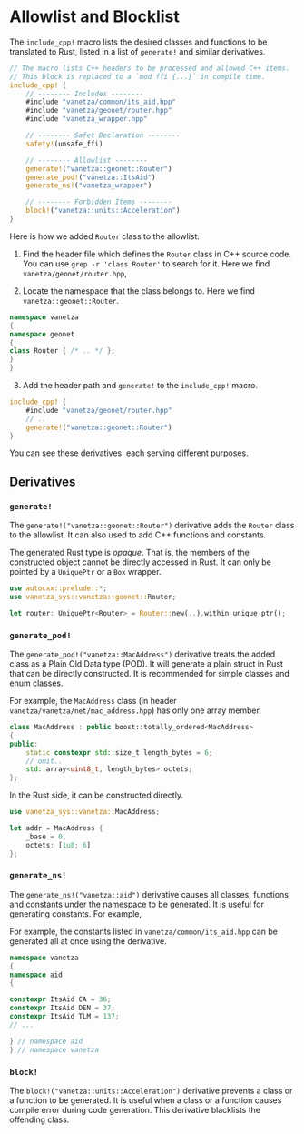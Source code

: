 # Allowlist and Blocklist

The `include_cpp!` macro lists the desired classes and functions to be
translated to Rust, listed in a list of `generate!` and similar
derivatives.

```rust
// The macro lists C++ headers to be processed and allowed C++ items.
// This block is replaced to a `mod ffi {...}` in compile time.
include_cpp! {
    // -------- Includes --------
    #include "vanetza/common/its_aid.hpp"
    #include "vanetza/geonet/router.hpp"
    #include "vanetza_wrapper.hpp"

    // -------- Safet Declaration --------
    safety!(unsafe_ffi)

    // -------- Allowlist --------
    generate!("vanetza::geonet::Router")
    generate_pod!("vanetza::ItsAid")
    generate_ns!("vanetza_wrapper")

    // -------- Forbidden Items --------
    block!("vanetza::units::Acceleration")
}
```

Here is how we added `Router` class to the allowlist.

1. Find the header file which defines the `Router` class in C++ source
   code. You can use `grep -r 'class Router'` to search for it. Here
   we find `vanetza/geonet/router.hpp`,

2. Locate the namespace that the class belongs to. Here we find
   `vanetza::geonet::Router`.

  ```c++
  namespace vanetza
  {
  namespace geonet
  {
  class Router { /* .. */ };
  }
  }
  ```

3. Add the header path and `generate!` to the `include_cpp!` macro.

  ```rust
  include_cpp! {
      #include "vanetza/geonet/router.hpp"
      // ..
      generate!("vanetza::geonet::Router")
  }
  ```


You can see these derivatives, each serving different purposes.


## Derivatives

### `generate!`

The `generate!("vanetza::geonet::Router")` derivative adds the
`Router` class to the allowlist. It can also used to add C++ functions
and constants.

The generated Rust type is _opaque_. That is, the members of the
constructed object cannot be directly accessed in Rust. It can only be
pointed by a `UniquePtr` or a `Box` wrapper.

```rust
use autocxx::prelude::*;
use vanetza_sys::vanetza::geonet::Router;

let router: UniquePtr<Router> = Router::new(..).within_unique_ptr();
```

### `generate_pod!`

The `generate_pod!("vanetza::MacAddress")` derivative treats the added
class as a Plain Old Data type (POD). It will generate a plain struct
in Rust that can be directly constructed. It is recommended for simple
classes and enum classes.

For example, the `MacAddress` class (in header
`vanetza/vanetza/net/mac_address.hpp`) has only one array member.

```c++
class MacAddress : public boost::totally_ordered<MacAddress>
{
public:
    static constexpr std::size_t length_bytes = 6;
    // omit..
    std::array<uint8_t, length_bytes> octets;
};
```

In the Rust side, it can be constructed directly.

```rust
use vanetza_sys::vanetza::MacAddress;

let addr = MacAddress {
    _base = 0,
    octets: [1u8; 6]
};
```

### `generate_ns!`

The `generate_ns!("vanetza::aid")` derivative causes all classes,
functions and constants under the namespace to be generated. It is
useful for generating constants. For example,

For example, the constants listed in `vanetza/common/its_aid.hpp` can
be generated all at once using the derivative.

```c++
namespace vanetza
{
namespace aid
{

constexpr ItsAid CA = 36;
constexpr ItsAid DEN = 37;
constexpr ItsAid TLM = 137;
// ...

} // namespace aid
} // namespace vanetza
```

### `block!`

The `block!("vanetza::units::Acceleration")` derivative prevents a
class or a function to be generated. It is useful when a class or a
function causes compile error during code generation. This derivative
blacklists the offending class.
